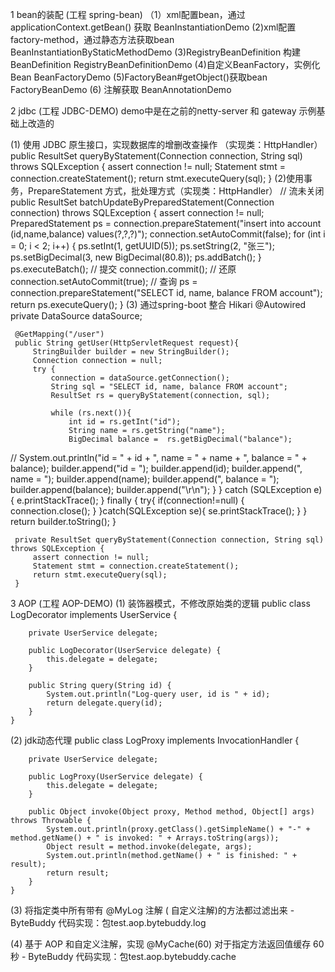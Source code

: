 1 bean的装配 (工程 spring-bean)
（1）xml配置bean，通过applicationContext.getBean() 获取
    BeanInstantiationDemo
 (2)xml配置 factory-method，通过静态方法获取bean
    BeanInstantiationByStaticMethodDemo
 (3)RegistryBeanDefinition 构建BeanDefinition
    RegistryBeanDefinitionDemo
 (4)自定义BeanFactory，实例化Bean
    BeanFactoryDemo
 (5)FactoryBean#getObject()获取bean
    FactoryBeanDemo
 (6) 注解获取
    BeanAnnotationDemo
    
2 jdbc (工程 JDBC-DEMO)
  demo中是在之前的netty-server 和 gateway 示例基础上改造的
  
 (1) 使用 JDBC 原生接口，实现数据库的增删改查操作 （实现类：HttpHandler）
    public ResultSet queryByStatement(Connection connection, String sql) throws SQLException {
        assert connection != null;
        Statement stmt = connection.createStatement();
        return stmt.executeQuery(sql);
    }
 (2)使用事务，PrepareStatement 方式，批处理方式（实现类：HttpHandler）
    // 流未关闭 
    public ResultSet batchUpdateByPreparedStatement(Connection connection) throws SQLException {
         assert connection != null;
         PreparedStatement ps = connection.prepareStatement("insert into account (id,name,balance) values(?,?,?)");
         connection.setAutoCommit(false);
         for (int i = 0; i < 2; i++) {
             ps.setInt(1, getUUID(5));
             ps.setString(2, "张三");
             ps.setBigDecimal(3, new BigDecimal(80.8));
             ps.addBatch();
         }
         ps.executeBatch();
         // 提交
         connection.commit();
         // 还原
         connection.setAutoCommit(true);
         // 查询
         ps = connection.prepareStatement("SELECT id, name, balance FROM account");
         return ps.executeQuery();
     }
 (3) 通过spring-boot 整合 Hikari
     @Autowired
     private DataSource dataSource;
 
     @GetMapping("/user")
     public String getUser(HttpServletRequest request){
         StringBuilder builder = new StringBuilder();
         Connection connection = null;
         try {
             connection = dataSource.getConnection();
             String sql = "SELECT id, name, balance FROM account";
             ResultSet rs = queryByStatement(connection, sql);
 
             while (rs.next()){
                 int id = rs.getInt("id");
                 String name = rs.getString("name");
                 BigDecimal balance =  rs.getBigDecimal("balance");
 //                System.out.println("id = " + id + ", name = " + name + ", balance = " + balance);
                 builder.append("id = ");
                 builder.append(id);
                 builder.append(", name = ");
                 builder.append(name);
                 builder.append(", balance = ");
                 builder.append(balance);
                 builder.append("\r\n");
             }
         } catch (SQLException e) {
             e.printStackTrace();
         } finally {
            try{
                 if(connection!=null) {
                     connection.close();
                 }
             }catch(SQLException se){
                 se.printStackTrace();
             }
         }
         return builder.toString();
     }
 
     private ResultSet queryByStatement(Connection connection, String sql) throws SQLException {
         assert connection != null;
         Statement stmt = connection.createStatement();
         return stmt.executeQuery(sql);
     }
     
     
3 AOP (工程 AOP-DEMO)
(1) 装饰器模式，不修改原始类的逻辑
    public class LogDecorator implements UserService {
    
        private UserService delegate;
    
        public LogDecorator(UserService delegate) {
            this.delegate = delegate;
        }
    
        public String query(String id) {
            System.out.println("Log-query user, id is " + id);
            return delegate.query(id);
        }
    }
    
(2) jdk动态代理
    public class LogProxy implements InvocationHandler {
    
        private UserService delegate;
    
        public LogProxy(UserService delegate) {
            this.delegate = delegate;
        }
    
        public Object invoke(Object proxy, Method method, Object[] args) throws Throwable {
            System.out.println(proxy.getClass().getSimpleName() + "-" + method.getName() + " is invoked: " + Arrays.toString(args));
            Object result = method.invoke(delegate, args);
            System.out.println(method.getName() + " is finished: " + result);
            return result;
        }
    }


(3) 将指定类中所有带有 @MyLog 注解 ( 自定义注解)的方法都过滤出来 - ByteBuddy
    代码实现：包test.aop.bytebuddy.log

(4) 基于 AOP 和自定义注解，实现 @MyCache(60) 对于指定方法返回值缓存 60 秒 - ByteBuddy
    代码实现：包test.aop.bytebuddy.cache